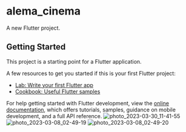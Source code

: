 # alema_cinema

A new Flutter project.

## Getting Started

This project is a starting point for a Flutter application.

A few resources to get you started if this is your first Flutter project:

- [Lab: Write your first Flutter app](https://docs.flutter.dev/get-started/codelab)
- [Cookbook: Useful Flutter samples](https://docs.flutter.dev/cookbook)

For help getting started with Flutter development, view the
[online documentation](https://docs.flutter.dev/), which offers tutorials,
samples, guidance on mobile development, and a full API reference.
![photo_2023-03-30_11-41-55](https://user-images.githubusercontent.com/119360492/228933553-38d9368b-c105-467c-91ab-5ec7604687c7.jpg)
![photo_2023-03-08_02-49-19](https://user-images.githubusercontent.com/119360492/228933705-594dbb4c-93ec-49ad-a2a3-ff6fe1fb4f39.jpg)
![photo_2023-03-08_02-49-20](https://user-images.githubusercontent.com/119360492/228933969-126e459e-e1c5-4482-b146-61cd6585cd9e.jpg)
